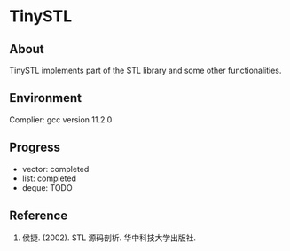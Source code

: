 # TinySTL
## About
TinySTL implements part of the STL library and some other functionalities.

## Environment
Complier: gcc version 11.2.0

## Progress
* vector: completed
* list: completed
* deque: TODO

## Reference
1. 侯捷. (2002). STL 源码剖析. 华中科技大学出版社.

